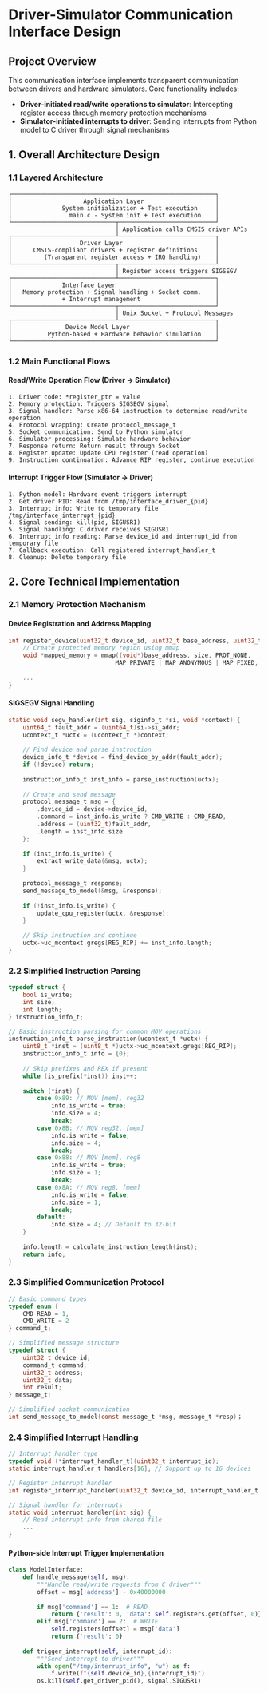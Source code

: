 # Driver-Simulator Communication Interface Design

## Project Overview

This communication interface implements transparent communication between drivers and hardware simulators. Core functionality includes:
- **Driver-initiated read/write operations to simulator**: Intercepting register access through memory protection mechanisms
- **Simulator-initiated interrupts to driver**: Sending interrupts from Python model to C driver through signal mechanisms

## 1. Overall Architecture Design

### 1.1 Layered Architecture

```
┌─────────────────────────────────────────────────────────┐
│                    Application Layer                    │
│              System initialization + Test execution     │
│                main.c - System init + Test execution    │
└─────────────────────────────┬───────────────────────────┘
                              │ Application calls CMSIS driver APIs
┌─────────────────────────────┴───────────────────────────┐
│                   Driver Layer                          │
│      CMSIS-compliant drivers + register definitions     │
│         (Transparent register access + IRQ handling)    │
└─────────────────────────────┬───────────────────────────┘
                              │ Register access triggers SIGSEGV
┌─────────────────────────────┴───────────────────────────┐
│              Interface Layer                            │
│   Memory protection + Signal handling + Socket comm.    │
│              + Interrupt management                     │
└─────────────────────────────┬───────────────────────────┘
                              │ Unix Socket + Protocol Messages
┌─────────────────────────────┴───────────────────────────┐
│               Device Model Layer                        │
│          Python-based + Hardware behavior simulation    │
└─────────────────────────────────────────────────────────┘
```

### 1.2 Main Functional Flows

#### Read/Write Operation Flow (Driver → Simulator)
```
1. Driver code: *register_ptr = value
2. Memory protection: Triggers SIGSEGV signal 
3. Signal handler: Parse x86-64 instruction to determine read/write operation
4. Protocol wrapping: Create protocol_message_t
5. Socket communication: Send to Python simulator
6. Simulator processing: Simulate hardware behavior
7. Response return: Return result through Socket
8. Register update: Update CPU register (read operation)
9. Instruction continuation: Advance RIP register, continue execution
```

#### Interrupt Trigger Flow (Simulator → Driver)
```
1. Python model: Hardware event triggers interrupt
2. Get driver PID: Read from /tmp/interface_driver_{pid}
3. Interrupt info: Write to temporary file /tmp/interface_interrupt_{pid}
4. Signal sending: kill(pid, SIGUSR1)
5. Signal handling: C driver receives SIGUSR1
6. Interrupt info reading: Parse device_id and interrupt_id from temporary file
7. Callback execution: Call registered interrupt_handler_t
8. Cleanup: Delete temporary file
```

## 2. Core Technical Implementation

### 2.1 Memory Protection Mechanism

#### Device Registration and Address Mapping
```c
int register_device(uint32_t device_id, uint32_t base_address, uint32_t size) {
    // Create protected memory region using mmap
    void *mapped_memory = mmap((void*)base_address, size, PROT_NONE, 
                              MAP_PRIVATE | MAP_ANONYMOUS | MAP_FIXED, -1, 0);
    
    ...
}
```

#### SIGSEGV Signal Handling
```c
static void segv_handler(int sig, siginfo_t *si, void *context) {
    uint64_t fault_addr = (uint64_t)si->si_addr;
    ucontext_t *uctx = (ucontext_t *)context;
    
    // Find device and parse instruction
    device_info_t *device = find_device_by_addr(fault_addr);
    if (!device) return;
    
    instruction_info_t inst_info = parse_instruction(uctx);
    
    // Create and send message
    protocol_message_t msg = {
        .device_id = device->device_id,
        .command = inst_info.is_write ? CMD_WRITE : CMD_READ,
        .address = (uint32_t)fault_addr,
        .length = inst_info.size
    };
    
    if (inst_info.is_write) {
        extract_write_data(&msg, uctx);
    }
    
    protocol_message_t response;
    send_message_to_model(&msg, &response);
    
    if (!inst_info.is_write) {
        update_cpu_register(uctx, &response);
    }
    
    // Skip instruction and continue
    uctx->uc_mcontext.gregs[REG_RIP] += inst_info.length;
}
```

### 2.2 Simplified Instruction Parsing

```c
typedef struct {
    bool is_write;
    int size;
    int length;
} instruction_info_t;

// Basic instruction parsing for common MOV operations
instruction_info_t parse_instruction(ucontext_t *uctx) {
    uint8_t *inst = (uint8_t *)uctx->uc_mcontext.gregs[REG_RIP];
    instruction_info_t info = {0};
    
    // Skip prefixes and REX if present
    while (is_prefix(*inst)) inst++;
    
    switch (*inst) {
        case 0x89: // MOV [mem], reg32
            info.is_write = true;
            info.size = 4;
            break;
        case 0x8B: // MOV reg32, [mem]  
            info.is_write = false;
            info.size = 4;
            break;
        case 0x88: // MOV [mem], reg8
            info.is_write = true;
            info.size = 1;
            break;
        case 0x8A: // MOV reg8, [mem]
            info.is_write = false;
            info.size = 1;
            break;
        default:
            info.size = 4; // Default to 32-bit
    }
    
    info.length = calculate_instruction_length(inst);
    return info;
}
```

### 2.3 Simplified Communication Protocol

```c
// Basic command types
typedef enum {
    CMD_READ = 1,
    CMD_WRITE = 2
} command_t;

// Simplified message structure  
typedef struct {
    uint32_t device_id;
    command_t command;
    uint32_t address;
    uint32_t data;
    int result;
} message_t;

// Simplified socket communication
int send_message_to_model(const message_t *msg, message_t *resp)；
```

### 2.4 Simplified Interrupt Handling

```c
// Interrupt handler type
typedef void (*interrupt_handler_t)(uint32_t interrupt_id);
static interrupt_handler_t handlers[16]; // Support up to 16 devices

// Register interrupt handler
int register_interrupt_handler(uint32_t device_id, interrupt_handler_t handler)；

// Signal handler for interrupts
static void interrupt_handler(int sig) {
    // Read interrupt info from shared file
    ...
}
```

#### Python-side Interrupt Trigger Implementation
```python
class ModelInterface:
    def handle_message(self, msg):
        """Handle read/write requests from C driver"""
        offset = msg['address'] - 0x40000000
        
        if msg['command'] == 1:  # READ
            return {'result': 0, 'data': self.registers.get(offset, 0)}
        elif msg['command'] == 2:  # WRITE
            self.registers[offset] = msg['data']
            return {'result': 0}
            
    def trigger_interrupt(self, interrupt_id):
        """Send interrupt to driver"""
        with open("/tmp/interrupt_info", "w") as f:
            f.write(f"{self.device_id},{interrupt_id}")
        os.kill(self.get_driver_pid(), signal.SIGUSR1)
```
